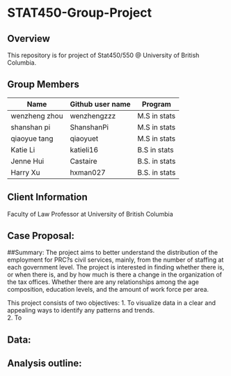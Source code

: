 # STAT450-Group-Project

## Overview

This repository is for project of Stat450/550 @ University of British Columbia.

## Group Members

|   **Name**     | **Github user name** |     **Program**     |
|----------------|----------------------|---------------------|
| wenzheng zhou  |     wenzhengzzz      |    M.S in stats     |
| shanshan pi    |     ShanshanPi       |    M.S in stats     |
| qiaoyue tang   |     qiaoyuet         |    M.S in stats     |
| Katie Li       |     katieli16        |    B.S in stats     |
| Jenne Hui      |     Castaire         |    B.S. in stats    |
| Harry Xu      |     hxman027         |    B.S. in stats    |

## Client Information

Faculty of Law Professor at University of British Columbia

## Case Proposal:

##Summary:
The project aims to better understand the distribution of the employment for PRC?s civil services, mainly, from the number of staffing at each government level. The project is interested in finding whether there is, or when there is, and by how much is there a change in the organization of the tax offices. Whether there are any relationships among the age composition, education levels, and the amount of work force per area. 

This project consists of two objectives: 
	1. To visualize data in a clear and appealing ways to identify any patterns and trends.  
	2. To 


## Data:


## Analysis outline:
